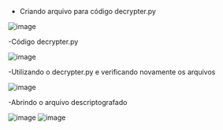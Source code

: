 - Criando arquivo para código decrypter.py

![image](https://github.com/user-attachments/assets/35a890b7-a3c4-4db6-9624-e4355e2abd7d)

-Código decrypter.py

![image](https://github.com/user-attachments/assets/bec1ade2-5d6c-4e96-8ceb-12c8f849bdb5)

-Utilizando o decrypter.py e verificando novamente os arquivos

![image](https://github.com/user-attachments/assets/2f33f0cc-b29a-4939-939e-aa30d7fb1e33)

-Abrindo o arquivo descriptografado

![image](https://github.com/user-attachments/assets/5539cf64-b198-4734-9509-de3ffafe7a58)
![image](https://github.com/user-attachments/assets/e5f6e0f9-089c-4df4-8299-c01553feebee)
